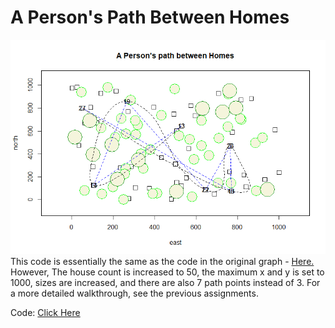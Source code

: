 # A Person's Path Between Homes
![](797f2ce1-4b15-49fc-b2e7-745f20722ab2.png)
This code is essentially the same as the code in the original graph - [Here.](RStudioGraph.md) However, The house count is increased to 50, the maximum x and y is set to 1000, sizes are increased, and there are also 7 path points instead of 3. For a more detailed walkthrough, see the previous assignments. 

Code: [Click Here](code1.md)


